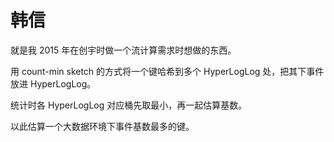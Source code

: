 # 韩信

就是我 2015 年在创宇时做一个流计算需求时想做的东西。

用 count-min sketch 的方式将一个键哈希到多个 HyperLogLog 处，把其下事件放进 HyperLogLog。

统计时各 HyperLogLog 对应桶先取最小，再一起估算基数。

以此估算一个大数据环境下事件基数最多的键。
